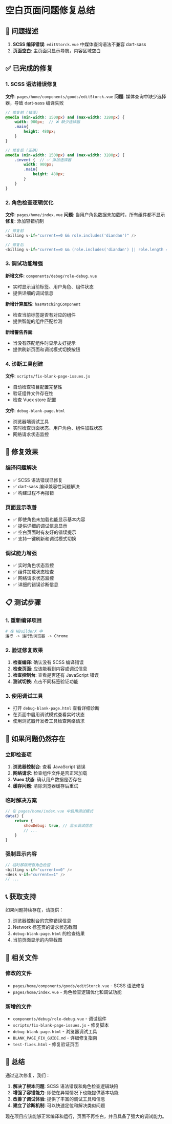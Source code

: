 # 空白页面问题修复总结

## 🎯 问题描述
1. **SCSS 编译错误**: `editStorck.vue` 中媒体查询语法不兼容 dart-sass
2. **页面空白**: 主页面只显示导航，内容区域空白

## ✅ 已完成的修复

### 1. SCSS 语法错误修复
**文件**: `pages/home/components/goods/editStorck.vue`
**问题**: 媒体查询中缺少选择器，导致 dart-sass 编译失败
```scss
// 修复前 (错误)
@media (min-width: 1500px) and (max-width: 3280px) {
    width: 900px;  // ❌ 缺少选择器
    .main{
        height: 480px;
    }
}

// 修复后 (正确)
@media (min-width: 1500px) and (max-width: 3280px) {
    .invent {  // ✅ 添加选择器
        width: 900px;
        .main{
            height: 480px;
        }
    }
}
```

### 2. 角色检查逻辑优化
**文件**: `pages/home/index.vue`
**问题**: 当用户角色数据未加载时，所有组件都不显示
**修复**: 添加容错机制
```javascript
// 修复前
<billing v-if="current==0 && role.includes('diandan')" />

// 修复后
<billing v-if="current==0 && (role.includes('diandan') || role.length === 0)" />
```

### 3. 调试功能增强
**新增文件**: `components/debug/role-debug.vue`
- 实时显示当前标签、用户角色、组件状态
- 提供详细的调试信息

**新增计算属性**: `hasMatchingComponent`
- 检查当前标签是否有对应的组件
- 提供智能的组件匹配检测

**新增警告界面**:
- 当没有匹配组件时显示友好提示
- 提供刷新页面和调试模式切换按钮

### 4. 诊断工具创建
**文件**: `scripts/fix-blank-page-issues.js`
- 自动检查项目配置完整性
- 验证组件文件存在性
- 检查 Vuex store 配置

**文件**: `debug-blank-page.html`
- 浏览器端调试工具
- 实时检查页面状态、用户角色、组件加载状态
- 网络请求状态监控

## 🔧 修复效果

### 编译问题解决
- ✅ SCSS 语法错误已修复
- ✅ dart-sass 编译兼容性问题解决
- ✅ 构建过程不再报错

### 页面显示改善
- ✅ 即使角色未加载也能显示基本内容
- ✅ 提供详细的调试信息显示
- ✅ 空白页面时有友好的错误提示
- ✅ 支持一键刷新和调试模式切换

### 调试能力增强
- ✅ 实时角色状态监控
- ✅ 组件加载状态检查
- ✅ 网络请求状态监控
- ✅ 详细的错误诊断信息

## 📋 测试步骤

### 1. 重新编译项目
```bash
# 在 HBuilderX 中
运行 -> 运行到浏览器 -> Chrome
```

### 2. 验证修复效果
1. **检查编译**: 确认没有 SCSS 编译错误
2. **检查页面**: 应该能看到内容或调试信息
3. **检查控制台**: 查看是否还有 JavaScript 错误
4. **测试切换**: 点击不同标签验证功能

### 3. 使用调试工具
- 打开 `debug-blank-page.html` 查看详细诊断
- 在页面中启用调试模式查看实时状态
- 使用浏览器开发者工具检查网络请求

## 🚨 如果问题仍然存在

### 立即检查项
1. **浏览器控制台**: 查看 JavaScript 错误
2. **网络请求**: 检查组件文件是否正常加载
3. **Vuex 状态**: 确认用户数据是否存在
4. **缓存问题**: 清除浏览器缓存后重试

### 临时解决方案
```javascript
// 在 pages/home/index.vue 中启用调试模式
data() {
    return {
        showDebug: true, // 显示调试信息
        // ...
    }
}
```

### 强制显示内容
```javascript
// 临时移除所有角色检查
<billing v-if="current==0" />
<desk v-if="current==1" />
// ...
```

## 📞 获取支持

如果问题持续存在，请提供：
1. 浏览器控制台的完整错误信息
2. Network 标签页的请求状态截图  
3. `debug-blank-page.html` 的检查结果
4. 当前页面显示的内容截图

## 📁 相关文件

### 修改的文件
- `pages/home/components/goods/editStorck.vue` - SCSS 语法修复
- `pages/home/index.vue` - 角色检查逻辑优化和调试功能

### 新增的文件
- `components/debug/role-debug.vue` - 调试组件
- `scripts/fix-blank-page-issues.js` - 修复脚本
- `debug-blank-page.html` - 浏览器调试工具
- `BLANK_PAGE_FIX_GUIDE.md` - 详细修复指南
- `test-fixes.html` - 修复验证页面

## 🎉 总结

通过这次修复，我们：
1. **解决了根本问题**: SCSS 语法错误和角色检查逻辑缺陷
2. **增强了容错能力**: 即使在异常情况下也能提供基本功能
3. **改善了调试体验**: 提供了丰富的调试工具和信息
4. **建立了诊断机制**: 可以快速定位和解决类似问题

现在项目应该能够正常编译和运行，页面不再空白，并且具备了强大的调试能力。